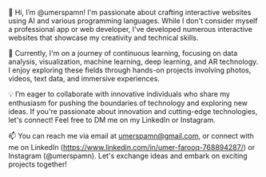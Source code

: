 👋 Hi, I’m @umerspamn! I'm passionate about crafting interactive websites using AI and various programming languages. While I don't consider myself a professional app or web developer, I've developed numerous interactive websites that showcase my creativity and technical skills.                                                            
  
  
  

🌱 Currently, I'm on a journey of continuous learning, focusing on data analysis, visualization, machine learning, deep learning, and AR technology. I enjoy exploring these fields through hands-on projects involving photos, videos, text data, and immersive experiences.

💡 I’m eager to collaborate with innovative individuals who share my enthusiasm for pushing the boundaries of technology and exploring new ideas. If you're passionate about innovation and cutting-edge technologies, let's connect! Feel free to DM me on my LinkedIn or Instagram.

📫 You can reach me via email at umerspamn@gmail.com, or connect with me on LinkedIn (https://www.linkedin.com/in/umer-farooq-768894287/) or Instagram (@umerspamn). Let's exchange ideas and embark on exciting projects together!
